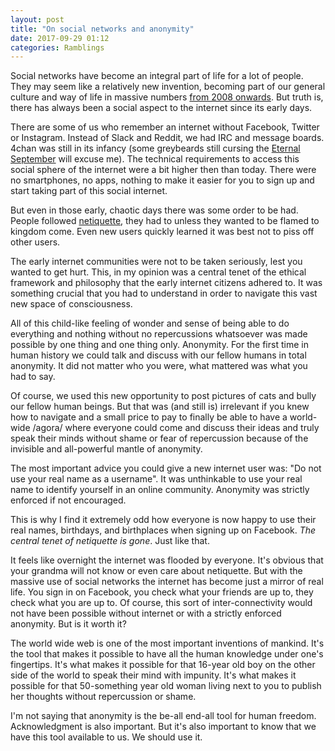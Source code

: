 ```yaml
---
layout: post
title: "On social networks and anonymity"
date: 2017-09-29 01:12
categories: Ramblings
---
```


Social networks have become an integral part of life for a lot of people. They
may seem like a relatively new invention, becoming part of our general culture
and way of life in massive numbers [from 2008 onwards](http://www.pewinternet.org/2015/10/08/social-networking-usage-2005-2015/).
But truth is, there has always been a social aspect to the internet since its
early days.

There are some of us who remember an internet without Facebook, Twitter or
Instagram. Instead of Slack and Reddit, we had IRC and message boards. 4chan was
still in its infancy (some greybeards still cursing the [Eternal
September](https://en.wikipedia.org/wiki/Eternal_September) will excuse me). The
technical requirements to access this social sphere of the internet were a bit
higher then than today. There were no smartphones, no apps, nothing to make it
easier for you to sign up and start taking part of this social internet.

But even in those early, chaotic days there was some order to be had. People
followed [netiquette](https://en.wikipedia.org/wiki/Etiquette_in_technology),
they had to unless they wanted to be flamed to kingdom come. Even new users
quickly learned it was best not to piss off other users.

The early internet communities were not to be taken seriously, lest you wanted
to get hurt. This, in my opinion was a central tenet of the ethical framework
and philosophy that the early internet citizens adhered to. It was something
crucial that you had to understand in order to navigate this vast new space of
consciousness.

All of this child-like feeling of wonder and sense of being able to do
everything and nothing without no repercussions whatsoever was made possible by
one thing and one thing only. Anonymity. For the first time in human history we
could talk and discuss with our fellow humans in total anonymity. It did not
matter who you were, what mattered was what you had to say.

Of course, we used this new opportunity to post pictures of cats and bully our
fellow human beings. But that was (and still is) irrelevant if you knew how to
navigate and a small price to pay to finally be able to have a world-wide
/agora/ where everyone could come and discuss their ideas and truly speak their
minds without shame or fear of repercussion because of the invisible and
all-powerful mantle of anonymity.

The most important advice you could give a new internet user was: "Do not use
your real name as a username". It was unthinkable to use your real name to
identify yourself in an online community. Anonymity was strictly enforced if not
encouraged.

This is why I find it extremely odd how everyone is now happy to use their real
names, birthdays, and birthplaces when signing up on Facebook. *The central
tenet of netiquette is gone*. Just like that. 

It feels like overnight the internet was flooded by everyone. It's obvious that
your grandma will not know or even care about netiquette. But with the massive
use of social networks the internet has become just a mirror of real life. You
sign in on Facebook, you check what your friends are up to, they check what you
are up to. Of course, this sort of inter-connectivity would not have been
possible without internet or with a strictly enforced anonymity. But is it worth
it?

The world wide web is one of the most important inventions of mankind. It's the
tool that makes it possible to have all the human knowledge under one's
fingertips. It's what makes it possible for that 16-year old boy on the other
side of the world to speak their mind with impunity. It's what makes it possible
for that 50-something year old woman living next to you to publish her thoughts
without repercussion or shame.

I'm not saying that anonymity is the be-all end-all tool for human
freedom. Acknowledgment is also important. But it's also important to know that
we have this tool available to us. We should use it. 
